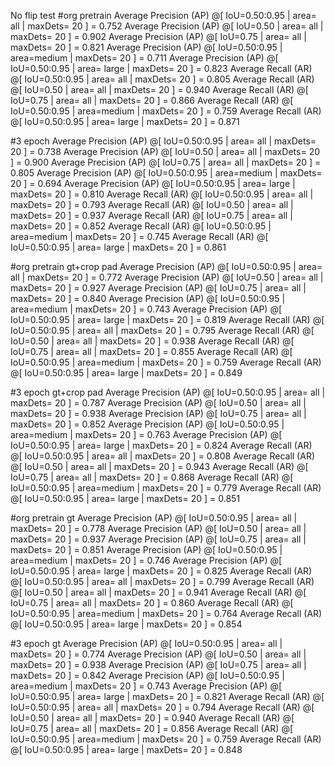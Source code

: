 No flip test
#org pretrain
 Average Precision  (AP) @[ IoU=0.50:0.95 | area=   all | maxDets= 20 ] = 0.752
 Average Precision  (AP) @[ IoU=0.50      | area=   all | maxDets= 20 ] = 0.902
 Average Precision  (AP) @[ IoU=0.75      | area=   all | maxDets= 20 ] = 0.821
 Average Precision  (AP) @[ IoU=0.50:0.95 | area=medium | maxDets= 20 ] = 0.711
 Average Precision  (AP) @[ IoU=0.50:0.95 | area= large | maxDets= 20 ] = 0.823
 Average Recall     (AR) @[ IoU=0.50:0.95 | area=   all | maxDets= 20 ] = 0.805
 Average Recall     (AR) @[ IoU=0.50      | area=   all | maxDets= 20 ] = 0.940
 Average Recall     (AR) @[ IoU=0.75      | area=   all | maxDets= 20 ] = 0.866
 Average Recall     (AR) @[ IoU=0.50:0.95 | area=medium | maxDets= 20 ] = 0.759
 Average Recall     (AR) @[ IoU=0.50:0.95 | area= large | maxDets= 20 ] = 0.871

#3 epoch 
 Average Precision  (AP) @[ IoU=0.50:0.95 | area=   all | maxDets= 20 ] = 0.738
 Average Precision  (AP) @[ IoU=0.50      | area=   all | maxDets= 20 ] = 0.900
 Average Precision  (AP) @[ IoU=0.75      | area=   all | maxDets= 20 ] = 0.805
 Average Precision  (AP) @[ IoU=0.50:0.95 | area=medium | maxDets= 20 ] = 0.694
 Average Precision  (AP) @[ IoU=0.50:0.95 | area= large | maxDets= 20 ] = 0.810
 Average Recall     (AR) @[ IoU=0.50:0.95 | area=   all | maxDets= 20 ] = 0.793
 Average Recall     (AR) @[ IoU=0.50      | area=   all | maxDets= 20 ] = 0.937
 Average Recall     (AR) @[ IoU=0.75      | area=   all | maxDets= 20 ] = 0.852
 Average Recall     (AR) @[ IoU=0.50:0.95 | area=medium | maxDets= 20 ] = 0.745
 Average Recall     (AR) @[ IoU=0.50:0.95 | area= large | maxDets= 20 ] = 0.861

#org pretrain gt+crop pad
 Average Precision  (AP) @[ IoU=0.50:0.95 | area=   all | maxDets= 20 ] = 0.772
 Average Precision  (AP) @[ IoU=0.50      | area=   all | maxDets= 20 ] = 0.927
 Average Precision  (AP) @[ IoU=0.75      | area=   all | maxDets= 20 ] = 0.840
 Average Precision  (AP) @[ IoU=0.50:0.95 | area=medium | maxDets= 20 ] = 0.743
 Average Precision  (AP) @[ IoU=0.50:0.95 | area= large | maxDets= 20 ] = 0.819
 Average Recall     (AR) @[ IoU=0.50:0.95 | area=   all | maxDets= 20 ] = 0.795
 Average Recall     (AR) @[ IoU=0.50      | area=   all | maxDets= 20 ] = 0.938
 Average Recall     (AR) @[ IoU=0.75      | area=   all | maxDets= 20 ] = 0.855
 Average Recall     (AR) @[ IoU=0.50:0.95 | area=medium | maxDets= 20 ] = 0.759
 Average Recall     (AR) @[ IoU=0.50:0.95 | area= large | maxDets= 20 ] = 0.849

#3 epoch gt+crop pad
 Average Precision  (AP) @[ IoU=0.50:0.95 | area=   all | maxDets= 20 ] = 0.787
 Average Precision  (AP) @[ IoU=0.50      | area=   all | maxDets= 20 ] = 0.938
 Average Precision  (AP) @[ IoU=0.75      | area=   all | maxDets= 20 ] = 0.852
 Average Precision  (AP) @[ IoU=0.50:0.95 | area=medium | maxDets= 20 ] = 0.763
 Average Precision  (AP) @[ IoU=0.50:0.95 | area= large | maxDets= 20 ] = 0.824
 Average Recall     (AR) @[ IoU=0.50:0.95 | area=   all | maxDets= 20 ] = 0.808
 Average Recall     (AR) @[ IoU=0.50      | area=   all | maxDets= 20 ] = 0.943
 Average Recall     (AR) @[ IoU=0.75      | area=   all | maxDets= 20 ] = 0.868
 Average Recall     (AR) @[ IoU=0.50:0.95 | area=medium | maxDets= 20 ] = 0.779
 Average Recall     (AR) @[ IoU=0.50:0.95 | area= large | maxDets= 20 ] = 0.851

#org pretrain gt
 Average Precision  (AP) @[ IoU=0.50:0.95 | area=   all | maxDets= 20 ] = 0.778
 Average Precision  (AP) @[ IoU=0.50      | area=   all | maxDets= 20 ] = 0.937
 Average Precision  (AP) @[ IoU=0.75      | area=   all | maxDets= 20 ] = 0.851
 Average Precision  (AP) @[ IoU=0.50:0.95 | area=medium | maxDets= 20 ] = 0.746
 Average Precision  (AP) @[ IoU=0.50:0.95 | area= large | maxDets= 20 ] = 0.825
 Average Recall     (AR) @[ IoU=0.50:0.95 | area=   all | maxDets= 20 ] = 0.799
 Average Recall     (AR) @[ IoU=0.50      | area=   all | maxDets= 20 ] = 0.941
 Average Recall     (AR) @[ IoU=0.75      | area=   all | maxDets= 20 ] = 0.860
 Average Recall     (AR) @[ IoU=0.50:0.95 | area=medium | maxDets= 20 ] = 0.764
 Average Recall     (AR) @[ IoU=0.50:0.95 | area= large | maxDets= 20 ] = 0.854

#3 epoch gt
 Average Precision  (AP) @[ IoU=0.50:0.95 | area=   all | maxDets= 20 ] = 0.774
 Average Precision  (AP) @[ IoU=0.50      | area=   all | maxDets= 20 ] = 0.938
 Average Precision  (AP) @[ IoU=0.75      | area=   all | maxDets= 20 ] = 0.842
 Average Precision  (AP) @[ IoU=0.50:0.95 | area=medium | maxDets= 20 ] = 0.743
 Average Precision  (AP) @[ IoU=0.50:0.95 | area= large | maxDets= 20 ] = 0.821
 Average Recall     (AR) @[ IoU=0.50:0.95 | area=   all | maxDets= 20 ] = 0.794
 Average Recall     (AR) @[ IoU=0.50      | area=   all | maxDets= 20 ] = 0.940
 Average Recall     (AR) @[ IoU=0.75      | area=   all | maxDets= 20 ] = 0.856
 Average Recall     (AR) @[ IoU=0.50:0.95 | area=medium | maxDets= 20 ] = 0.759
 Average Recall     (AR) @[ IoU=0.50:0.95 | area= large | maxDets= 20 ] = 0.848
